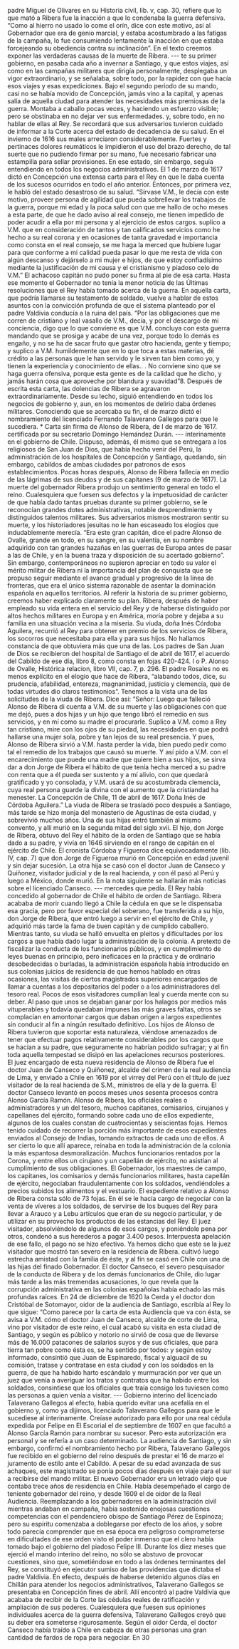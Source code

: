 padre Miguel de Olivares en su Historia civil, lib. v, cap. 30, refiere que lo que mató a Ribera fue la inacción a que lo condenaba la guerra defensiva. “Como al hierro no usado lo come el orín, dice con este motivo, así al Gobernador que era de genio marcial, y estaba acostumbrado a las fatigas de la campaña, lo fue consumiendo lentamente la inacción en que estaba forcejeando su obediencia contra su inclinación”. En el texto creemos exponer las verdaderas causas de la muerte de Ribera. --- te su primer gobierno, en pasaba cada año a invernar a Santiago, y que estos viajes, así como en las campañas militares que dirigía personalmente, desplegaba un vigor extraordinario, y se señalaba, sobre todo, por la rapidez con que hacía esos viajes y esas expediciones. Bajo el segundo período de su mando, casi no se había movido de Concepción, jamás vino a la capital, y apenas salía de aquella ciudad para atender las necesidades más premiosas de la guerra. Montaba a caballo pocas veces, y haciendo un esfuerzo visible; pero se obstinaba en no dejar ver sus enfermedades. y, sobre todo, en no hablar de ellas al Rey. Se recordará que sus adversarios tuvieron cuidado de informar a la Corte acerca del estado de decadencia de su salud. En el invierno de 1616 sus males arreciaron considerablemente. Fuertes y pertinaces dolores reumáticos le impidieron el uso del brazo derecho, de tal suerte que no pudiendo firmar por su mano, fue necesario fabricar una estampilla para sellar provisiones. En ese estado, sin embargo, seguía entendiendo en todos los negocios administrativos. El 1 de marzo de 1617 dictó en Concepción una extensa carta para el Rey en que le daba cuenta de los sucesos ocurridos en todo el año anterior. Entonces, por primera vez, le habló del estado desastroso de su salud. “Sírvase V.M., le decía con este motivo, proveer persona de agilidad que pueda sobrellevar los trabajos de la guerra, porque mi edad y la poca salud con que me hallo de ocho meses a esta parte, de que he dado aviso al real consejo, me tienen impedido de poder acudir a ella por mi persona y al ejercicio de estos cargos. suplico a V.M. que en consideración de tantos y tan calificados servicios como he hecho a su real corona y en ocasiones de tanta gravedad e importancia como consta en el real consejo, se me haga la merced que hubiere lugar para que conforme a mi calidad pueda pasar lo que me resta de vida con algún descanso y dejárselo a mi mujer e hijos, de que estoy confiadísimo mediante la justificación de mi causa y el cristianismo y piadoso celo de V.M.” El achacoso capitán no pudo poner su firma al pie de esa carta. Hasta ese momento el Gobernador no tenía la menor noticia de las Últimas resoluciones que el Rey había tomado acerca de la guerra. En aquella carta, que podría llamarse su testamento de soldado, vuelve a hablar de estos asuntos con la convicción profunda de que el sistema planteado por el padre Valdivia conducía a la ruina del país. “Por las obligaciones que me corren de cristiano y leal vasallo de V.M., decía, y por el descargo de mi conciencia, digo que lo que conviene es que V.M. concluya con esta guerra mandando que se prosiga y acabe de una vez, porque todo lo demás es engaño, y no se ha de sacar fruto que gastar otro hacienda, gente y tiempo; y suplico a V.M. humildemente que en lo que toca a estas materias, dé crédito a las personas que le han servido y le sirven tan bien como yo, y tienen la experiencia y conocimiento de ellas.. . No conviene sino que se haga guerra ofensiva, porque esta gente es de la calidad que he dicho, y jamás harán cosa que aproveche por blandura y suavidad”8. Después de escrita esta carta, las dolencias de Ribera se agravaron extraordinariamente. Desde su lecho, siguió entendiendo en todos los negocios de gobierno y, aun, en los momentos de delirio daba órdenes militares. Conociendo que se acercaba su fin, el de marzo dictó el nombramiento del licenciado Fernando Talaverano Gallegos para que le sucediera. * Carta sin firma de Alonso de Ribera, de I de marzo de 1617. certificada por su secretario Domingo Hemández Durán. --- interinamente en el gobierno de Chile. Dispuso, además, él mismo que se entregara a los religiosos de San Juan de Dios, que había hecho venir del Perú, la administración de los hospitales de Concepción y Santiago, quedando, sin embargo, cabildos de ambas ciudades por patronos de esos establecimientos. Pocas horas después, Alonso de Ribera fallecía en medio de las lágrimas de sus deudos y de sus capitanes (9 de marzo de 1617). La muerte del gobernador Ribera produjo un sentimiento general en todo el reino. Cualesquiera que fuesen sus defectos y la impetuosidad de carácter de que había dado tantas pruebas durante su primer gobierno, se le reconocían grandes dotes administrativas, notable desprendimiento y distinguidos talentos militares. Sus adversarios mismos mostraron sentir su muerte, y los historiadores jesuitas no le han escaseado los elogios que indudablemente merecía. “Era este gran capitán, dice el padre Alonso de Ovalle, grande en todo, en su sangre, en su valentía, en su nombre adquirido con tan grandes hazañas en las guerras de Europa antes de pasar a las de Chile, y en la buena traza y disposición de su acertado gobierno”. Sin embargo, contemporáneos no supieron apreciar en todo su valor el mérito militar de Ribera ni la importancia del plan de conquista que se propuso seguir mediante el avance gradual y progresivo de la línea de fronteras, que era el único sistema razonable de asentar la dominación española en aquellos territorios. Al referir la historia de su primer gobierno, creemos haber explicado claramente su plan. Ribera, después de haber empleado su vida entera en el servicio del Rey y de haberse distinguido por altos hechos militares en Europa y en América, moría pobre y dejaba a su familia en una situación vecina a la miseria. Su viuda, doña Inés Córdoba Aguilera, recurrió al Rey para obtener en premio de los servicios de Ribera, los socorros que necesitaba para ella y para sus hijos. No hallamos constancia de que obtuviera más que una de las. Los padres de San Juan de Dios se recibieron del hospital de Santiago el de abril de 1617, el acuerdo del Cabildo de ese día, libro 8, como consta en fojas 420-424. I o P. Alonso de Ovalle, Histórica relacion, libro VII, cap. 7, p. 296. El padre Rosales no es menos explícito en el elogio que hace de Ribera, “alabando todos, dice, su prudencia, afabilidad, entereza, magnanimidad, justicia y clemencia, que de todas virtudes dio claros testimonios”. Tenemos a la vista una de las solicitudes de la viuda de Ribera. Dice así: “Señor: Luego que falleció Alonso de Ribera di cuenta a V.M. de su muerte y las obligaciones con que me dejó, pues a dos hijas y un hijo que tengo libró el remedio en sus servicios, y en mí como su madre el procurarle. Suplico a V.M. como a Rey tan cristiano, mire con los ojos de su piedad, las necesidades en que podrá hallarse una mujer sola, pobre y tan lejos de su real presencia. Y pues, Alonso de Ribera sirvió a V.M. hasta perder la vida, bien puedo pedir como tal el remedio de los trabajos que causó su muerte. Y así pido a V.M. con el encarecimiento que puede una madre que quiere bien a sus hijos, se sirva dar a don Jorge de Ribera el hábito de que tenía hecha merced a su padre con renta que a él pueda ser sustento y a mí alivio, con que quedará gratificado y yo consolada, y V.M. usará de su acostumbrada clemencia, cuya real persona guarde la divina con el aumento que la cristiandad ha menester. La Concepción de Chile, 11 de abril de 1617. Doña Inés de Córdoba Aguilera.” La viuda de Ribera se trasladó poco después a Santiago, más tarde se hizo monja del monasterio de Agustinas de esta ciudad, y sobrevivió muchos años. Una de sus hijas entró también al mismo convento, y allí murió en la segunda mitad del siglo xvii. El hijo, don Jorge de Ribera, obtuvo del Rey el hábito de la orden de Santiago que se había dado a su padre, y vivía en 1646 sirviendo en el rango de capitán en el ejército de Chile. El cronista Córdoba y Figueroa dice equivocadamente (lib. IV, cap. 7) que don Jorge de Figueroa murió en Concepción en edad juvenil y sin dejar sucesión. La otra hija se casó con el doctor Juan de Canseco y Quiñonez, visitador judicial y de la real hacienda, y con él pasó al Perú y luego a México, donde murió. En la nota siguiente se hallarán más noticias sobre el licenciado Canseco. --- mercedes que pedía. El Rey había concedido al gobernador de Chile el hábito de orden de Santiago. Ribera acababa de morir cuando llegó a Chile la cédula en que se le dispensaba esa gracia, pero por favor especial del soberano, fue transferida a su hijo, don Jorge de Ribera, que entró luego a servir en el ejército de Chile, y adquirió más tarde la fama de buen capitán y de cumplido caballero. Mientras tanto, su viuda se halló envuelta en pleitos y dificultades por los cargos a que había dado lugar la administración de la colonia. A pretexto de fiscalizar la conducta de los funcionarios públicos, y en cumplimiento de leyes buenas en principio, pero ineficaces en la práctica y de ordinario desobedecidas o burladas, la administración española había introducido en sus colonias juicios de residencia de que hemos hablado en otras ocasiones, las visitas de ciertos magistrados superiores encargados de llamar a cuentas a los depositarios del poder o a los administradores del tesoro real. Pocos de esos visitadores cumplían leal y cuerda mente con su deber. Al paso que unos se dejaban ganar por los halagos por medios más vituperables y todavía quedaban impunes las más graves faltas, otros se complacían en amontonar cargos que daban origen a largos expedientes sin conducir al fin a ningún resultado definitivo. Los hijos de Alonso de Ribera tuvieron que soportar esta naturaleza, viéndose amenazados de tener que efectuar pagos relativamente considerables por los cargos que se hacían a su padre, que seguramente no habrían podido sufragar; y al fin toda aquella tempestad se disipó en las apelaciones recursos posteriores. El juez encargado de esta nueva residencia de Alonso de Ribera fue el doctor Juan de Canseco y Quiñonez, alcalde del crimen de la real audiencia de Lima, y enviado a Chile en 1619 por el virrey del Perú con el título de juez visitador de la real hacienda de S.M., ministros de ella y de la guerra. El doctor Canseco levantó en pocos meses unos sesenta procesos contra Alonso García Ramón. Alonso de Ribera, los oficiales reales o administradores y un del tesoro, muchos capitanes, comisarios, cirujanos y capellanes del ejército, formando sobre cada uno de ellos expediente, algunos de los cuales constan de cuatrocientas y seiscientas fojas. Hemos tenido cuidado de recorrer la porción más importante de esos expedientes enviados al Consejo de Indias, tomando extractos de cada uno de ellos. A ser cierto lo que allí aparece, reinaba en toda la administración de la colonia la más espantosa desmoralización. Muchos funcionarios rentados por la Corona, y entre ellos un cirujano y un capellán de ejército, no asistían al cumplimiento de sus obligaciones. El Gobernador, los maestres de campo, los capitanes, los comisarios y demás funcionarios militares, hasta capellán de ejército, negociaban fraudulentamente con los soldados, vendiéndoles a precios subidos los alimentos y el vestuario. El expediente relativo a Alonso de Ribera consta sólo de 73 fojas. En él se le hacía cargo de negociar con la venta de víveres a los soldados, de servirse de los buques del Rey para llevar a Arauco y a Lebu artículos que eran de su negocio particular, y de utilizar en su provecho los productos de las estancias del Rey. El juez visitador, absolviéndolo de algunos de esos cargos, y poniéndole pena por otros, condenó a sus herederos a pagar 3.400 pesos. Interpuesta apelación de ese fallo, el pago no se hizo efectivo. Ya hemos dicho que este se la juez visitador que mostró tan severo en la residencia de Ribera. cultivó luego estrecha amistad con la familia de éste, y al fin se casó en Chile con una de las hijas del finado Gobernador. El doctor Canseco, el severo pesquisador de la conducta de Ribera y de los demás funcionarios de Chile, dio lugar más tarde a las más tremendas acusaciones, lo que revela que la corrupción administrativa en las colonias españolas había echado las más profundas raíces. En 24 de diciembre de 1620 la Cerda y el doctor don Cristóbal de Sotomayor, oidor de la audiencia de Santiago, escribía al Rey lo que sigue: “Como parece por la carta de esta Audiencia que va con ésta, se avisa a V.M. cómo el doctor Juan de Canseco, alcalde de corte de Lima, vino por visitador de este reino, el cual acabó su visita en esta ciudad de Santiago, y según es público y notorio no sirvió de cosa que de llevarse más de 16.000 patacones de salarios suyos y de sus oficiales, que para tierra tan pobre como ésta es, se ha sentido por todos: y según estoy informado, consintió que Juan de Espinaredo, fiscal y alguacil de su comisión, tratase y contratase en esta ciudad y con los soldados en la guerra, de que ha habido harto escándalo y murmuración por ver que un juez que venía a averiguar los tratos y contratos que ha habido entre los soldados, consintiese que los oficiales que traía consigo los tuviesen como las personas a quien venía a visitar. --- Gobierno interino del licenciado Talaverano Gallegos al efecto, había querido evitar una acefalía en el gobierno y, como ya dijimos, licenciado Talaverano Gallegos para que le sucediese al interinamente. Creíase autorizado para ello por una real cédula expedida por Felipe en El Escorial el de septiembre de 1607 en que facultó a Alonso García Ramón para nombrar su sucesor. Pero esta autorización era personal y se refería a un caso determinado. La audiencia de Santiago, y sin embargo, confirmó el nombramiento hecho por Ribera, Talaverano Gallegos fue recibido en el gobierno del reino después de prestar el 16 de marzo el juramento de estilo ante el Cabildo. A pesar de su edad avanzada de sus achaques, este magistrado se ponía pocos días después en viaje para el sur a recibirse del mando militar. El nuevo Gobernador era un letrado viejo que contaba trece años de residencia en Chile. Había desempeñado el cargo de teniente gobernador del reino, y desde 1609 el de oidor de la Real Audiencia. Reemplazando a los gobernadores en la administración civil mientras andaban en campaña, había sostenido enojosas cuestiones competencias con el pendenciero obispo de Santiago Pérez de Espinoza; pero su espíritu comenzaba a doblegarse por efecto de los años, y sobre todo parecía comprender que en esa época era peligroso comprometerse en dificultades de ese orden visto el poder inmenso que el clero había tomado bajo el gobierno del piadoso Felipe III. Durante los diez meses que ejerció el mando interino del reino, no sólo se abstuvo de provocar cuestiones, sino que, sometiéndose en todo a las órdenes terminantes del Rey, se constituyó en ejecutor sumiso de las providencias que dictaba el padre Valdivia. En efecto, después de haberse detenido algunos días en Chillán para atender los negocios administrativos, Talaverano Gallegos se presentaba en Concepción fines de abril. Allí encontró al padre Valdivia que acababa de recibir de la Corte las cédulas reales de ratificación y ampliación de sus poderes. Cualesquiera que fuesen sus opiniones individuales acerca de la guerra defensiva, Talaverano Gallegos creyó que su deber era someterse rigurosamente. Según el oidor Cerda, el doctor Canseco había traído a Chile en cabeza de otras personas una gran cantidad de fardos de ropa para negociar. En 30